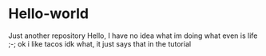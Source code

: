 # Hello-world
Just another repository
Hello, I have no idea what im doing what even is life ;-;
ok i like tacos idk what, it just says that in the tutorial 
